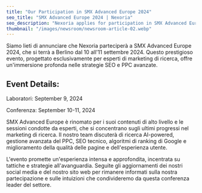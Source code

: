 ```yaml
---
title: "Our Participation in SMX Advanced Europe 2024"
seo_title: "SMX Advanced Europe 2024 | Nexoria"
seo_description: "Nexoria applies for participation in SMX Advanced Europe 2024 in Berlin, showcasing advanced SEO and PPC strategies. Join us for expert discussions and insights on AI, Google Ranking, and more."
thumbnail: "/images/newsroom/newsroom-article-02.webp"
---
```


<p class="text">
Siamo lieti di annunciare che Nexoria parteciperà a SMX Advanced Europe 2024, che si terrà a Berlino dal 10 all'11 settembre 2024. Questo prestigioso evento, progettato esclusivamente per esperti di marketing di ricerca, offre un'immersione profonda nelle strategie SEO e PPC avanzate.
</p>

## Event Details:

<p class="item">Laboratori: <span class="date-highlight">September 9, 2024</span></p>
<p class="item">Conferenza: <span class="date-highlight">September 10-11, 2024</span></p>

<p class="text">
SMX Advanced Europe è rinomato per i suoi contenuti di alto livello e le sessioni condotte da esperti, che si concentrano sugli ultimi progressi nel marketing di ricerca. Il nostro team discuterà di ricerca AI-powered, gestione avanzata del PPC, SEO tecnico, algoritmi di ranking di Google e miglioramento della qualità delle pagine e dell'esperienza utente.
</p>

<p class="text">
L'evento promette un'esperienza intensa e approfondita, incentrata su tattiche e strategie all'avanguardia. Seguite gli aggiornamenti dei nostri social media e del nostro sito web per rimanere informati sulla nostra partecipazione e sulle intuizioni che condivideremo da questa conferenza leader del settore.
<p>
